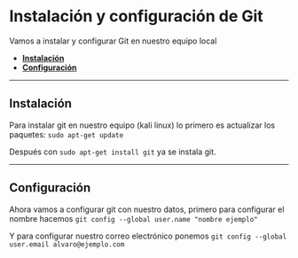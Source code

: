# Instalación y configuración de Git

Vamos a instalar y configurar Git en nuestro equipo local

* [**Instalación**](#instalación)
* [**Configuración**](#configuración)

----

## Instalación

Para instalar git en nuestro equipo (kali linux) lo primero es actualizar los paquetes:
```sudo apt-get update```

Después con ```sudo apt-get install git``` ya se instala git.


----

## Configuración

Ahora vamos a configurar git con nuestro datos, primero para configurar el nombre hacemos
```git config --global user.name "nombre ejemplo"```

Y para configurar nuestro correo electrónico ponemos
```git config --global user.email alvaro@ejemplo.com```